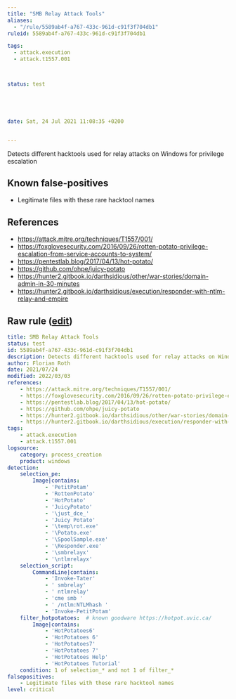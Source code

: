 ```yaml
---
title: "SMB Relay Attack Tools"
aliases:
  - "/rule/5589ab4f-a767-433c-961d-c91f3f704db1"
ruleid: 5589ab4f-a767-433c-961d-c91f3f704db1

tags:
  - attack.execution
  - attack.t1557.001



status: test





date: Sat, 24 Jul 2021 11:08:35 +0200


---
```


Detects different hacktools used for relay attacks on Windows for privilege escalation

<!--more-->


## Known false-positives

* Legitimate files with these rare hacktool names



## References

* https://attack.mitre.org/techniques/T1557/001/
* https://foxglovesecurity.com/2016/09/26/rotten-potato-privilege-escalation-from-service-accounts-to-system/
* https://pentestlab.blog/2017/04/13/hot-potato/
* https://github.com/ohpe/juicy-potato
* https://hunter2.gitbook.io/darthsidious/other/war-stories/domain-admin-in-30-minutes
* https://hunter2.gitbook.io/darthsidious/execution/responder-with-ntlm-relay-and-empire


## Raw rule ([edit](https://github.com/SigmaHQ/sigma/edit/master/rules/windows/process_creation/proc_creation_win_tools_relay_attacks.yml))
```yaml
title: SMB Relay Attack Tools
status: test
id: 5589ab4f-a767-433c-961d-c91f3f704db1
description: Detects different hacktools used for relay attacks on Windows for privilege escalation
author: Florian Roth
date: 2021/07/24
modified: 2022/03/03
references:
    - https://attack.mitre.org/techniques/T1557/001/
    - https://foxglovesecurity.com/2016/09/26/rotten-potato-privilege-escalation-from-service-accounts-to-system/
    - https://pentestlab.blog/2017/04/13/hot-potato/
    - https://github.com/ohpe/juicy-potato
    - https://hunter2.gitbook.io/darthsidious/other/war-stories/domain-admin-in-30-minutes
    - https://hunter2.gitbook.io/darthsidious/execution/responder-with-ntlm-relay-and-empire
tags:
    - attack.execution
    - attack.t1557.001
logsource:
    category: process_creation
    product: windows
detection:
    selection_pe:
        Image|contains:
            - 'PetitPotam'
            - 'RottenPotato'
            - 'HotPotato'
            - 'JuicyPotato'
            - '\just_dce_'
            - 'Juicy Potato'
            - '\temp\rot.exe'
            - '\Potato.exe'
            - '\SpoolSample.exe'
            - '\Responder.exe'
            - '\smbrelayx'
            - '\ntlmrelayx'
    selection_script:
        CommandLine|contains:
            - 'Invoke-Tater'
            - ' smbrelay'
            - ' ntlmrelay'
            - 'cme smb '
            - ' /ntlm:NTLMhash '
            - 'Invoke-PetitPotam'
    filter_hotpotatoes:  # known goodware https://hotpot.uvic.ca/
        Image|contains:
            - 'HotPotatoes6'
            - 'HotPotatoes 6'
            - 'HotPotatoes7'
            - 'HotPotatoes 7'
            - 'HotPotatoes Help'
            - 'HotPotatoes Tutorial'
    condition: 1 of selection_* and not 1 of filter_*
falsepositives:
    - Legitimate files with these rare hacktool names
level: critical

```
